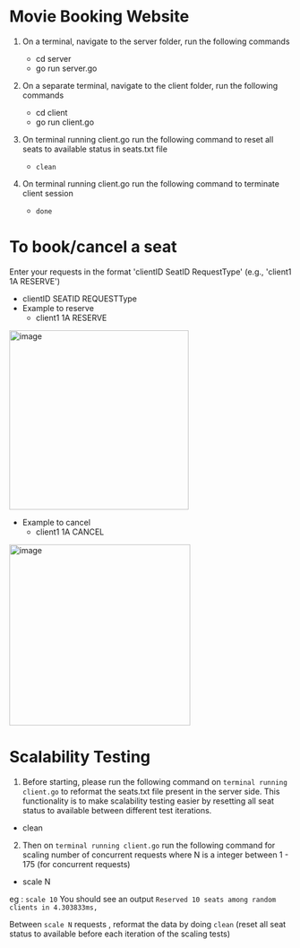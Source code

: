 # Movie Booking Website

1. On a terminal, navigate to the server folder, run the following commands
   - cd server
   - go run server.go

2. On a separate terminal, navigate to the client folder, run the following commands
   - cd client
   - go run client.go

3. On terminal running client.go run the following command to reset all seats to available status in seats.txt file
   -  `clean` 

5. On terminal running client.go run the following command to terminate client session 
   -  `done` 

# To book/cancel a seat

Enter your requests in the format 'clientID SeatID RequestType' (e.g., 'client1 1A RESERVE')

- clientID SEATID REQUESTType
- Example to reserve
   - client1 1A RESERVE
 <img width="320" alt="image" src="https://github.com/user-attachments/assets/745f13e5-18d3-496d-ac4e-34b253c1af2d" />

- Example to cancel
  - client1 1A CANCEL
<img width="323" alt="image" src="https://github.com/user-attachments/assets/6495a8a4-9a8e-46c7-8d65-8d807b679252" />

# Scalability Testing 

1. Before starting, please run the following command on `terminal running client.go` to reformat the seats.txt file present in the server side.
   This functionality is to make scalability testing easier by resetting all seat status to available between different test iterations.
-  clean 
2. Then on `terminal running client.go` run the following command for scaling number of concurrent requests where N is a integer between  1 - 175 (for concurrent requests)
-  scale N
  
eg : `scale 10`
You should see an output `Reserved 10 seats among random clients in 4.303833ms,` 

Between `scale N` requests , reformat the data by doing `clean` (reset all seat status to available before each iteration of the scaling tests)

